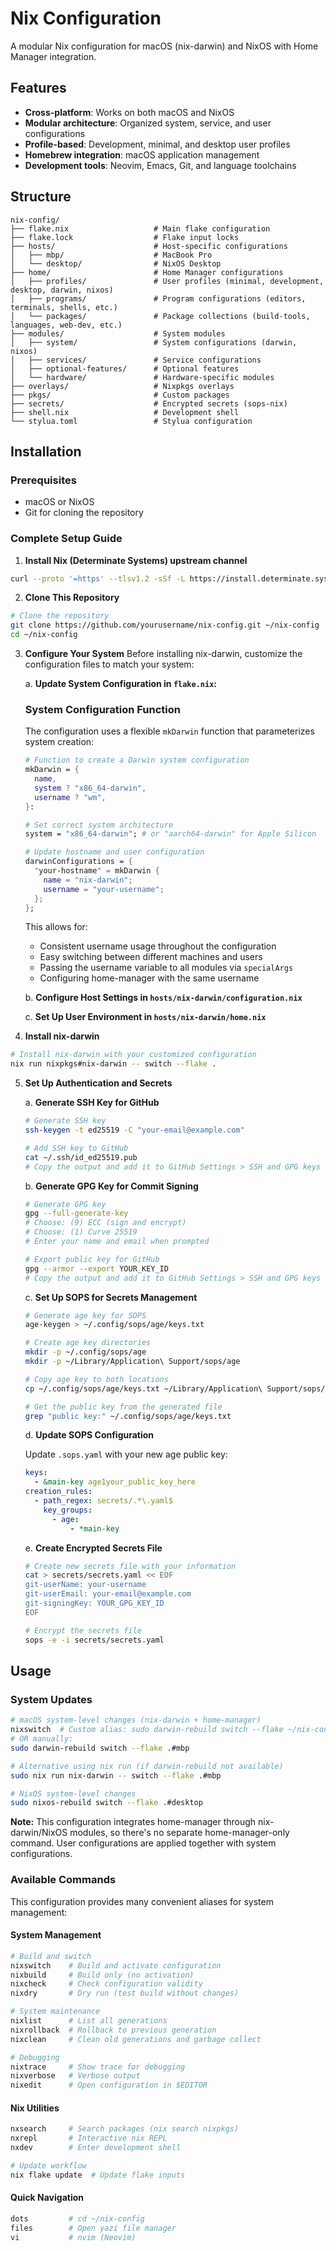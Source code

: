 # Nix Configuration

A modular Nix configuration for macOS (nix-darwin) and NixOS with Home Manager integration.

## Features

- **Cross-platform**: Works on both macOS and NixOS
- **Modular architecture**: Organized system, service, and user configurations
- **Profile-based**: Development, minimal, and desktop user profiles
- **Homebrew integration**: macOS application management
- **Development tools**: Neovim, Emacs, Git, and language toolchains

## Structure

```
nix-config/
├── flake.nix                   # Main flake configuration
├── flake.lock                  # Flake input locks
├── hosts/                      # Host-specific configurations
│   ├── mbp/                    # MacBook Pro
│   └── desktop/                # NixOS Desktop
├── home/                       # Home Manager configurations
│   ├── profiles/               # User profiles (minimal, development, desktop, darwin, nixos)
│   ├── programs/               # Program configurations (editors, terminals, shells, etc.)
│   └── packages/               # Package collections (build-tools, languages, web-dev, etc.)
├── modules/                    # System modules
│   ├── system/                 # System configurations (darwin, nixos)
│   ├── services/               # Service configurations
│   ├── optional-features/      # Optional features
│   └── hardware/               # Hardware-specific modules
├── overlays/                   # Nixpkgs overlays
├── pkgs/                       # Custom packages
├── secrets/                    # Encrypted secrets (sops-nix)
├── shell.nix                   # Development shell
└── stylua.toml                 # Stylua configuration
```

## Installation

### Prerequisites
- macOS or NixOS
- Git for cloning the repository

### Complete Setup Guide

1. **Install Nix (Determinate Systems) upstream channel**

```bash
curl --proto '=https' --tlsv1.2 -sSf -L https://install.determinate.systems/nix | sh -s -- install
```

2. **Clone This Repository**

```bash
# Clone the repository
git clone https://github.com/yourusername/nix-config.git ~/nix-config
cd ~/nix-config
```

3. **Configure Your System**
   Before installing nix-darwin, customize the configuration files to match your system:

   a. **Update System Configuration in `flake.nix`:**

   ### System Configuration Function
   The configuration uses a flexible `mkDarwin` function that parameterizes system creation:

   ```nix
   # Function to create a Darwin system configuration
   mkDarwin = {
     name,
     system ? "x86_64-darwin",
     username ? "wm",
   }:
   ```

   ```nix
   # Set correct system architecture
   system = "x86_64-darwin"; # or "aarch64-darwin" for Apple Silicon

   # Update hostname and user configuration
   darwinConfigurations = {
     "your-hostname" = mkDarwin {
       name = "nix-darwin";
       username = "your-username";
     };
   };
   ```

   This allows for:
   - Consistent username usage throughout the configuration
   - Easy switching between different machines and users
   - Passing the username variable to all modules via `specialArgs` 
   - Configuring home-manager with the same username

   b. **Configure Host Settings in `hosts/nix-darwin/configuration.nix`**

   c. **Set Up User Environment in `hosts/nix-darwin/home.nix`**

4. **Install nix-darwin**

```bash
# Install nix-darwin with your customized configuration
nix run nixpkgs#nix-darwin -- switch --flake .
```

5. **Set Up Authentication and Secrets**

   a. **Generate SSH Key for GitHub**

   ```bash
   # Generate SSH key
   ssh-keygen -t ed25519 -C "your-email@example.com"

   # Add SSH key to GitHub
   cat ~/.ssh/id_ed25519.pub
   # Copy the output and add it to GitHub Settings > SSH and GPG keys > New SSH key
   ```

   b. **Generate GPG Key for Commit Signing**

   ```bash
   # Generate GPG key
   gpg --full-generate-key
   # Choose: (9) ECC (sign and encrypt)
   # Choose: (1) Curve 25519
   # Enter your name and email when prompted

   # Export public key for GitHub
   gpg --armor --export YOUR_KEY_ID
   # Copy the output and add it to GitHub Settings > SSH and GPG keys > New GPG key
   ```

   c. **Set Up SOPS for Secrets Management**

   ```bash
   # Generate age key for SOPS
   age-keygen > ~/.config/sops/age/keys.txt

   # Create age key directories
   mkdir -p ~/.config/sops/age
   mkdir -p ~/Library/Application\ Support/sops/age

   # Copy age key to both locations
   cp ~/.config/sops/age/keys.txt ~/Library/Application\ Support/sops/age/keys.txt

   # Get the public key from the generated file
   grep "public key:" ~/.config/sops/age/keys.txt
   ```

   d. **Update SOPS Configuration**

   Update `.sops.yaml` with your new age public key:

   ```yaml
   keys:
     - &main-key age1your_public_key_here
   creation_rules:
     - path_regex: secrets/.*\.yaml$
       key_groups:
         - age:
             - *main-key
   ```

   e. **Create Encrypted Secrets File**

   ```bash
   # Create new secrets file with your information
   cat > secrets/secrets.yaml << EOF
   git-userName: your-username
   git-userEmail: your-email@example.com
   git-signingKey: YOUR_GPG_KEY_ID
   EOF

   # Encrypt the secrets file
   sops -e -i secrets/secrets.yaml
   ```

## Usage

### System Updates

```bash
# macOS system-level changes (nix-darwin + home-manager)
nixswitch  # Custom alias: sudo darwin-rebuild switch --flake ~/nix-config#mbp
# OR manually:
sudo darwin-rebuild switch --flake .#mbp

# Alternative using nix run (if darwin-rebuild not available)
sudo nix run nix-darwin -- switch --flake .#mbp

# NixOS system-level changes
sudo nixos-rebuild switch --flake .#desktop
```

**Note:** This configuration integrates home-manager through nix-darwin/NixOS modules, so there's no separate home-manager-only command. User configurations are applied together with system configurations.

### Available Commands

This configuration provides many convenient aliases for system management:

#### **System Management**
```bash
# Build and switch
nixswitch    # Build and activate configuration
nixbuild     # Build only (no activation)
nixcheck     # Check configuration validity
nixdry       # Dry run (test build without changes)

# System maintenance
nixlist      # List all generations
nixrollback  # Rollback to previous generation
nixclean     # Clean old generations and garbage collect

# Debugging
nixtrace     # Show trace for debugging
nixverbose   # Verbose output
nixedit      # Open configuration in $EDITOR
```

#### **Nix Utilities**
```bash
nxsearch     # Search packages (nix search nixpkgs)
nxrepl       # Interactive nix REPL
nxdev        # Enter development shell

# Update workflow
nix flake update  # Update flake inputs
```

#### **Quick Navigation**
```bash
dots         # cd ~/nix-config
files        # Open yazi file manager
vi           # nvim (Neovim)
```